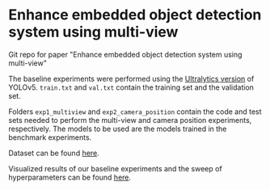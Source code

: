 # Enhance embedded object detection system using multi-view
Git repo for paper "Enhance embedded object detection system using multi-view"



The baseline experiments were performed using the [Ultralytics version](https://github.com/ultralytics/yolov5) of YOLOv5.
 `train.txt` and `val.txt` contain the training set and the validation set.

Folders `exp1_multiview` and `exp2_camera_position` contain the code and test sets needed to perform the multi-view and camera position experiments, respectively. The models to be used are the models trained in the benchmark experiments.

Dataset can be found [here](https://www.kaggle.com/datasets/zijiening/smart-cam-multiview).

Visualized results of our baseline experiments and the sweep of hyperparameters can be found [here](https://wandb.ai/smart_cam/Enhance_embedded_object_detection_system_using_multi_view?workspace=user-mm0806son).

